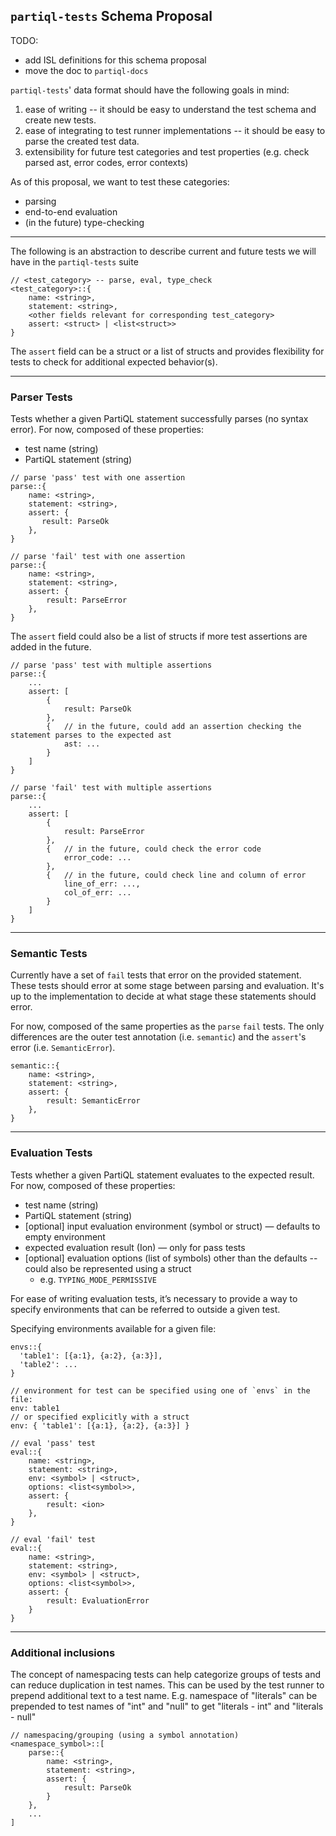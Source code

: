 ## `partiql-tests` Schema Proposal

TODO:
- add ISL definitions for this schema proposal
- move the doc to `partiql-docs`

`partiql-tests`' data format should have the following goals in mind:
1. ease of writing -- it should be easy to understand the test schema and create new tests.
2. ease of integrating to test runner implementations -- it should be easy to parse the created test data.
3. extensibility for future test categories and test properties (e.g. check parsed ast, error codes, error contexts)

As of this proposal, we want to test these categories:
- parsing
- end-to-end evaluation
- (in the future) type-checking

---

The following is an abstraction to describe current and future tests we will have in the `partiql-tests` suite
```
// <test_category> -- parse, eval, type_check
<test_category>::{
    name: <string>,
    statement: <string>,
    <other fields relevant for corresponding test_category>
    assert: <struct> | <list<struct>>
}
```

The `assert` field can be a struct or a list of structs and provides flexibility for tests to check for additional 
expected behavior(s).

---

### Parser Tests

Tests whether a given PartiQL statement successfully parses (no syntax error). For now, composed of these properties:

- test name (string)
- PartiQL statement (string)


```
// parse 'pass' test with one assertion
parse::{
    name: <string>,
    statement: <string>,
    assert: {
       result: ParseOk
    },
}

// parse 'fail' test with one assertion
parse::{
    name: <string>,
    statement: <string>,
    assert: {
        result: ParseError
    },
}
```

The `assert` field could also be a list of structs if more test assertions are added in the future.

```
// parse 'pass' test with multiple assertions
parse::{
    ...
    assert: [
        {
            result: ParseOk
        },
        {   // in the future, could add an assertion checking the statement parses to the expected ast
            ast: ...
        }
    ]
}

// parse 'fail' test with multiple assertions
parse::{
    ...
    assert: [
        {
            result: ParseError
        },
        {   // in the future, could check the error code
            error_code: ...
        },
        {   // in the future, could check line and column of error
            line_of_err: ...,
            col_of_err: ...
        }
    ]
}
```

---

### Semantic Tests

Currently have a set of `fail` tests that error on the provided statement. These tests should error at some stage 
between parsing and evaluation. It's up to the implementation to decide at what stage these statements should error.

For now, composed of the same properties as the `parse` `fail` tests. The only differences are the outer test annotation 
(i.e. `semantic`) and the `assert`'s error (i.e. `SemanticError`).

```
semantic::{
    name: <string>,
    statement: <string>,
    assert: {
        result: SemanticError
    },
}
```

---

### Evaluation Tests

Tests whether a given PartiQL statement evaluates to the expected result. For now, composed of these properties:

- test name (string)
- PartiQL statement (string)
- [optional] input evaluation environment (symbol or struct) — defaults to empty environment
- expected evaluation result (Ion) — only for pass tests
- [optional] evaluation options (list of symbols) other than the defaults -- could also be represented using a struct
    - e.g. `TYPING_MODE_PERMISSIVE`

For ease of writing evaluation tests, it’s necessary to provide a way to specify environments that can be referred to 
outside a given test.

Specifying environments available for a given file:
```
envs::{
  'table1': [{a:1}, {a:2}, {a:3}],
  'table2': ...
}

// environment for test can be specified using one of `envs` in the file:
env: table1
// or specified explicitly with a struct
env: { 'table1': [{a:1}, {a:2}, {a:3}] }
```

```
// eval 'pass' test
eval::{
    name: <string>,
    statement: <string>,
    env: <symbol> | <struct>,
    options: <list<symbol>>,
    assert: {
        result: <ion>
    },
}

// eval 'fail' test
eval::{
    name: <string>,
    statement: <string>,
    env: <symbol> | <struct>,
    options: <list<symbol>>,
    assert: {
        result: EvaluationError
    }
}
```

---

### Additional inclusions
The concept of namespacing tests can help categorize groups of tests and can reduce duplication in test names. This can 
be used by the test runner to prepend additional text to a test name. E.g. namespace of "literals" can be prepended to test names of "int" and "null" to get "literals - int" and 
"literals - null"

```
// namespacing/grouping (using a symbol annotation)
<namespace_symbol>::[
    parse::{
        name: <string>,
        statement: <string>,
        assert: {
            result: ParseOk
        }
    },
    ...
]
```
